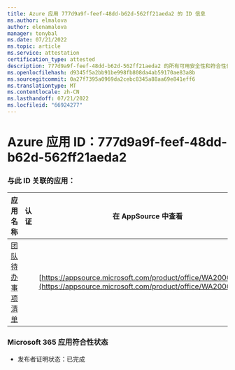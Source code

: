 ```yaml
---
title: Azure 应用 777d9a9f-feef-48dd-b62d-562ff21aeda2 的 ID 信息
ms.author: elmalova
author: elenamalova
manager: tonybal
ms.date: 07/21/2022
ms.topic: article
ms.service: attestation
certification_type: attested
description: 777d9a9f-feef-48dd-b62d-562ff21aeda2 的所有可用安全性和符合性信息信息。
ms.openlocfilehash: d9345f5a2bb91be998fb808da4ab59170ae83a8b
ms.sourcegitcommit: 0a27f7395a0969da2cebc8345a88aa69e841eff6
ms.translationtype: MT
ms.contentlocale: zh-CN
ms.lasthandoff: 07/21/2022
ms.locfileid: "66924277"
---
```

# <a name="azure-app-id-777d9a9f-feef-48dd-b62d-562ff21aeda2"></a>Azure 应用 ID：777d9a9f-feef-48dd-b62d-562ff21aeda2


### <a name="apps-associated-with-this-id"></a>与此 ID 关联的应用：
| **应用名称** | **认证** | **在 AppSource 中查看** |
|--------------|---------------|-----------------------|
| [团队待办事项清单](../forward/WA200004362.md) |  | [https://appsource.microsoft.com/product/office/WA200004362](https://appsource.microsoft.com/product/office/WA200004362) |

### <a name="microsoft-365-app-compliance-status"></a>Microsoft 365 应用符合性状态
- 发布者证明状态：已完成
